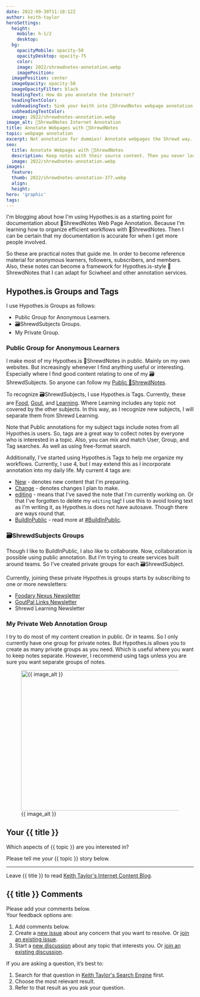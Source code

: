 ```yaml
---
date: 2022-09-30T11:10:12Z
author: keith-taylor
heroSettings:
  height:
    mobile: h-1/2
    desktop: 
  bg:
    opacityMobile: opacity-50
    opacityDesktop: opacity-75
    color: 
    image: 2022/shrewdnotes-annotation.webp
    imagePosition: 
  imagePosition: center
  imageOpacity: opacity-50
  imageOpacityFilter: black
  headingText: How do you annotate the Internet?
  headingTextColor: 
  subheadingText: Sink your keith into 📒ShrewdNotes webpage annotation.
  subheadingTextColor: 
  image: 2022/shrewdnotes-annotation.webp
image_alt: 📒ShrewdNotes Internet Annotation
title: Annotate Webpages with 📒ShrewdNotes
topic: webpage annotation
excerpt: Not annotation for dummies! Annotate webpages the Shrewd way.
seo:
  title: Annotate Webpages with 📒ShrewdNotes
  description: Keep notes with their source content. Then you never lose track of what you need to do. See the shrewd way to annotate webpages.
  image: 2022/shrewdnotes-annotation.webp
images:
  feature: 
  thumb: 2022/shrewdnotes-annotation-377.webp
  align: 
  height: 
hero: 'graphic'
tags:
---
```


<p>I'm blogging about how I'm using Hypothes.is as a starting point for documentation about 📒ShrewdNotes Web Page Annotation. Because I'm learning how to organize efficient workflows with 📒ShrewdNotes. Then I can be certain that my documentation is accurate for when I get more people involved.</p>
<p>So these are practical notes that guide me. In order to become reference material for anonymous learners, followers, subscribers, and members. Also, these notes can become a framework for Hypothes.is-style 📒ShrewdNotes that I can adapt for Sciwheel and other annotation services.</p>

<h2 id="hypothesisgroupsandtags">Hypothes.is Groups and Tags</h2>
<p>I use Hypothes.is Groups as follows:</p>
<ul>
<li>Public Group for Anonymous Learners.</li>
<li>🗃ShrewdSubjects Groups.</li>
<li>My Private Group.</li>
</ul>

<h3 id="publicgroupforanonymouslearners">Public Group for Anonymous Learners</h3>
<p>I make most of my Hypothes.is 📒ShrewdNotes in public. Mainly on my own websites. But increasingly whenever I find anything useful or interesting. Especially where I find good content relating to one of my 🗃ShrewdSubjects. So anyone can follow my <a href="https://hypothes.is/groups/__world__/public?q=user%3AKeithTaylor" target="_blank">Public 📒ShrewdNotes</a>.</p>
<p>To recognize 🗃ShrewdSubjects, I use Hypothes.is Tags. Currently, these are <a href="https://hypothes.is/search?q=tag%3AFood" target="_blank">Food</a>, <a href="https://hypothes.is/search?q=tag%3AGout" target="_blank">Gout</a>, and <a href="https://hypothes.is/search?q=tag%3ALearning" target="_blank">Learning</a>. Where Learning includes any topic not covered by the other subjects. In this way, as I recognize new subjects, I will separate them from Shrewd Learning.</p>
<p>Note that Public annotations for my subject tags include notes from all Hypothes.is users. So, tags are a great way to collect notes by everyone who is interested in a topic. Also, you can mix and match User, Group, and Tag searches. As well as using free-format search.</p>
<p>Additionally, I've started using Hypothes.is Tags to help me organize my workflows. Currently, I use 4, but I may extend this as I incorporate annotation into my daily life. My current 4 tags are:</p>
<ul>
<li><a href="https://hypothes.is/users/KeithTaylor?q=tag%3ANew" target="_blank">New</a> - denotes new content that I'm preparing.</li>
<li><a href="https://hypothes.is/users/KeithTaylor?q=tag%3AChange" target="_blank">Change</a> - denotes changes I plan to make.</li>
<li><a href="https://hypothes.is/users/KeithTaylor?q=tag%3Aediting" target="_blank">editing</a> - means that I've saved the note that I'm currently working on. Or that I've forgotten to delete my <code>editing</code> tag! I use this to avoid losing text as I'm writing it, as Hypothes.is does not have autosave. Though there are ways round that.</li>
<li><a href="https://hypothes.is/users/KeithTaylor?q=tag%3ABuildInPublic" target="_blank">BuildInPublic</a> - read more at <a href="https://keithctaylor.gumroad.com/p/do-you-fear-buildinpublic" target="_blank">#BuildInPublic</a>.</li>
</ul>

<h3 id="shrewdsubjectsgroups">🗃ShrewdSubjects Groups</h3>
<p>Though I like to BuildInPublic, I also like to collaborate. Now, collaboration is possible using public annotation. But I'm trying to create services built around teams. So I've created private groups for each 🗃ShrewdSubject.</p>
<p>Currently, joining these private Hypothes.is groups starts by subscribing to one or more newsletters:</p>
<ul>
<li><a href="https://keithctaylor.gumroad.com/l/sijmd?wanted=true&amp;price=0" target="_blank">Foodary Nexus Newsletter</a></li>
<li><a href="https://keithctaylor.gumroad.com/l/rqmqt?wanted=true&amp;price=0" target="_blank">GoutPal Links Newsletter</a></li>
<li>Shrewd Learning Newsletter</li>
</ul>

<h3 id="myprivatewebannotationgroup">My Private Web Annotation Group</h3>
<p>I try to do most of my content creation in public. Or in teams. So I only currently have one group for private notes. But Hypothes.is allows you to create as many private groups as you need. Which is useful where you want to keep notes separate. However, I recommend using tags unless you are sure you want separate groups of notes.</p>
<figure id="image">
<img src="/assets/images/{{ seo.image }}" alt="{{ image_alt }}"  width="610" height="377">
  <figcaption>{{ image_alt }}</figcaption>
</figure>
<h2 id="next">Your {{ title }}</h2>

<p>Which aspects of {{ topic }} are you interested in? </p>

<p>Please tell me your {{ topic }} story below.</p>

<hr>
<p>Leave {{ title }} to read <a href="/keith-taylor-blog/">Keith Taylor's Internet Content Blog</a>.</p>

<h2 id="comments">{{ title }} Comments</h2>
<p>Please add your comments below.<br />
Your feedback options are:</p>
<ol>
<li>Add comments below.</li>
<li>Create a <a href="https://github.com/kct2020/keith-taylor-11ta/issues/new/choose">new issue</a> about any concern that you want to resolve. Or <a href="https://github.com/kct2020/keith-taylor-11ta/issues">join an existing issue</a>.</li>
<li>Start a <a href="https://github.com/kct2020/discussions/new">new discussion</a> about any topic that interests you. Or <a href="https://github.com/kct2020/keith-taylor-11ta/discussions">join an existing discussion</a>.</li>
</ol>
<p>If you are asking a question, it&#8217;s best to:</p>
<ol>
<li>Search for that question in <a href="https://cse.google.com/cse?cx=e7158312c712ab2c3">Keith Taylor's Search Engine</a> first.</li>
<li>Choose the most relevant result.</li>
<li>Refer to that result as you ask your question.</li>
</ol>
<script src="https://giscus.app/client.js"
        data-repo="kct2020/keith-taylor-11ta"
        data-repo-id="R_kgDOGO7Ihg"
        data-category="🗣 ShrewdChat Blog Feedback"
        data-category-id="DIC_kwDOGO7Ihs4CRE7i"
        data-mapping="title"
        data-strict="0"
        data-reactions-enabled="1"
        data-emit-metadata="1"
        data-input-position="top"
        data-theme="light_tritanopia"
        data-lang="en"
        data-loading="lazy"
        crossorigin="anonymous"
        async>
</script>